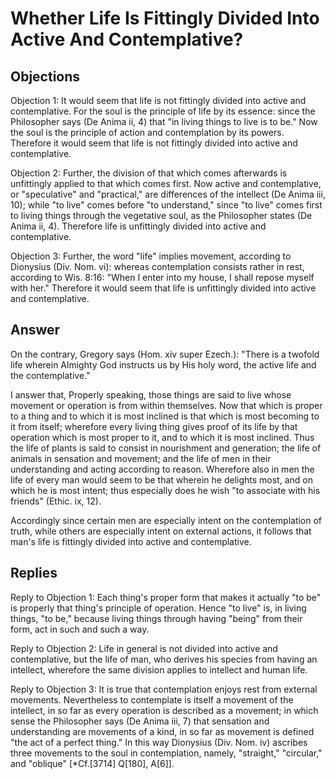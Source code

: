 # Whether Life Is Fittingly Divided Into Active And Contemplative?

## Objections

Objection 1: It would seem that life is not fittingly divided into active and contemplative. For the soul is the principle of life by its essence: since the Philosopher says (De Anima ii, 4) that "in living things to live is to be." Now the soul is the principle of action and contemplation by its powers. Therefore it would seem that life is not fittingly divided into active and contemplative.

Objection 2: Further, the division of that which comes afterwards is unfittingly applied to that which comes first. Now active and contemplative, or "speculative" and "practical," are differences of the intellect (De Anima iii, 10); while "to live" comes before "to understand," since "to live" comes first to living things through the vegetative soul, as the Philosopher states (De Anima ii, 4). Therefore life is unfittingly divided into active and contemplative.

Objection 3: Further, the word "life" implies movement, according to Dionysius (Div. Nom. vi): whereas contemplation consists rather in rest, according to Wis. 8:16: "When I enter into my house, I shall repose myself with her." Therefore it would seem that life is unfittingly divided into active and contemplative.

## Answer

On the contrary, Gregory says (Hom. xiv super Ezech.): "There is a twofold life wherein Almighty God instructs us by His holy word, the active life and the contemplative."

I answer that, Properly speaking, those things are said to live whose movement or operation is from within themselves. Now that which is proper to a thing and to which it is most inclined is that which is most becoming to it from itself; wherefore every living thing gives proof of its life by that operation which is most proper to it, and to which it is most inclined. Thus the life of plants is said to consist in nourishment and generation; the life of animals in sensation and movement; and the life of men in their understanding and acting according to reason. Wherefore also in men the life of every man would seem to be that wherein he delights most, and on which he is most intent; thus especially does he wish "to associate with his friends" (Ethic. ix, 12).

Accordingly since certain men are especially intent on the contemplation of truth, while others are especially intent on external actions, it follows that man's life is fittingly divided into active and contemplative.

## Replies

Reply to Objection 1: Each thing's proper form that makes it actually "to be" is properly that thing's principle of operation. Hence "to live" is, in living things, "to be," because living things through having "being" from their form, act in such and such a way.

Reply to Objection 2: Life in general is not divided into active and contemplative, but the life of man, who derives his species from having an intellect, wherefore the same division applies to intellect and human life.

Reply to Objection 3: It is true that contemplation enjoys rest from external movements. Nevertheless to contemplate is itself a movement of the intellect, in so far as every operation is described as a movement; in which sense the Philosopher says (De Anima iii, 7) that sensation and understanding are movements of a kind, in so far as movement is defined "the act of a perfect thing." In this way Dionysius (Div. Nom. iv) ascribes three movements to the soul in contemplation, namely, "straight," "circular," and "oblique" [*Cf.[3714] Q[180], A[6]].